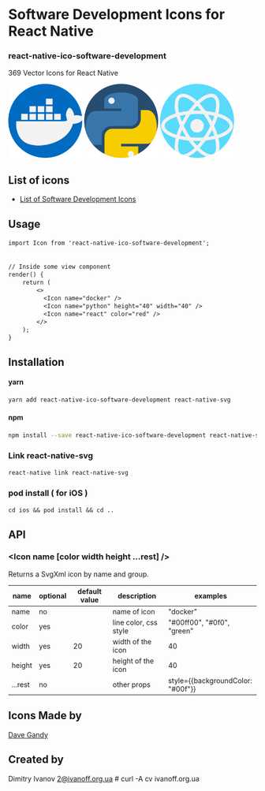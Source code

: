 # Software Development Icons for React Native

### react-native-ico-software-development

369 Vector Icons for React Native

<img src="./static/docker.png" alt="docker" width="150" height="150"> <img src="./static/python.png" alt="python" width="150" height="150"> <img src="./static/react.png" alt="react" width="150" height="150">

## List of icons

- [List of Software Development Icons](http://ico.simpleness.org/pack/software-development)

## Usage

```
import Icon from 'react-native-ico-software-development';


// Inside some view component
render() {
    return (
        <>
          <Icon name="docker" />
          <Icon name="python" height="40" width="40" />
          <Icon name="react" color="red" />
        </>
    );
}

```

## Installation

#### yarn

```bash
yarn add react-native-ico-software-development react-native-svg
```

#### npm

```bash
npm install --save react-native-ico-software-development react-native-svg
```

### Link react-native-svg

```bash
react-native link react-native-svg
```

### pod install ( for iOS )

```
cd ios && pod install && cd ..
```

## API

### <Icon name [color width height ...rest] />

Returns a SvgXml icon by name and group.

 name | optional | default value | description | examples
------|----------|---------------|-------------|---------
name | no |  | name of icon | "docker"
color | yes | | line color, css style | "#00ff00", "#0f0", "green"
width | yes | 20 | width of the icon | 40
height | yes | 20 | height of the icon | 40
...rest | no | | other props | style={{backgroundColor: "#00f"}}

## Icons Made by

[Dave Gandy](https://www.flaticon.com/authors/dave-gandy)

## Created by

Dimitry Ivanov <2@ivanoff.org.ua> # curl -A cv ivanoff.org.ua
